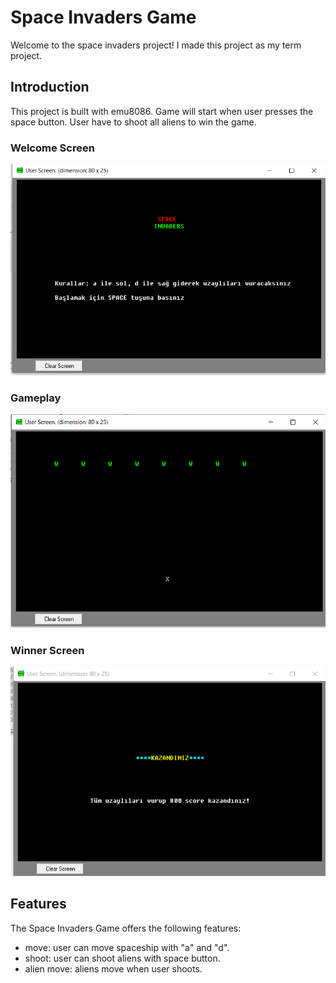 # Space Invaders Game
Welcome to the space invaders project! I made this project as my term project.
## Introduction
This project is built with emu8086. Game will start when user presses the space button. User have to shoot all aliens to win the game.
### Welcome Screen
![image](https://github.com/eliftilki/space-invaders-game/blob/main/images/welcomescreen.png)
### Gameplay
![image](https://github.com/eliftilki/space-invaders-game/blob/main/images/gameplay.png)
### Winner Screen
![image](https://github.com/eliftilki/space-invaders-game/blob/main/images/winnerscreen.png)
## Features
The Space Invaders Game offers the following features:
- move: user can move spaceship with "a" and "d".
- shoot: user can shoot aliens with space button.
- alien move: aliens move when user shoots.
